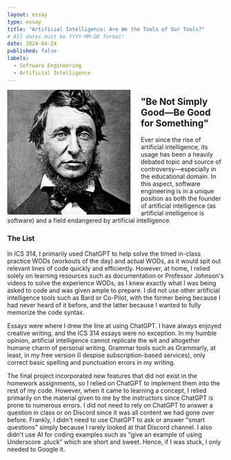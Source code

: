 ```yaml
---
layout: essay
type: essay
title: "Artificial Intelligence: Are We the Tools of Our Tools?"
# All dates must be YYYY-MM-DD format!
date: 2024-04-24
published: false
labels:
  - Software Engineering
  - Artificial Intelligence
---
```


<img style="margin-right: 1.5rem" align="left" height="auto" width="286" src="../img/thoreau.jpg" />

## "Be Not Simply Good—Be Good for Something"

  Ever since the rise of artificial intelligence, its usage has been a heavily debated topic and source of controversy—especially in the educational domain. In this aspect, software engineering is in a unique position as both the founder of artificial intelligence (as artificial intelligence is software) and a field endangered by artificial intelligence.
  
### The List

  In ICS 314, I primarily used ChatGPT to help solve the timed in-class practice WODs (workouts of the day) and actual WODs, as it would spit out relevant lines of code quickly and efficiently. However, at home, I relied solely on learning resources such as documentation or Professor Johnson's videos to solve the experience WODs, as I knew exactly what I was being asked to code and was given ample to prepare. I did not use other artificial intelligence tools such as Bard or Co-Pilot, with the former being because I had never heard of it before, and the latter because I wanted to fully memorize the code syntax.
  
  Essays were where I drew the line at using ChatGPT. I have always enjoyed creative writing, and the ICS 314 essays were no exception. In my humble opinion, artificial intelligence cannot replicate the wit and altogether humane charm of personal writing. Grammar tools such as Grammarly, at least, in my free version (I despise subscription-based services), only correct basic spelling and punctuation errors in my writing.

  The final project incorporated new features that did not exist in the homework assignments, so I relied on ChatGPT to implement them into the rest of my code. However, when it came to learning a concept, I relied primarily on the material given to me by the instructors since ChatGPT is prone to numerous errors. I did not need to rely on ChatGPT to answer a question in class or on Discord since it was all content we had gone over before. Frankly, I didn't need to use ChatGPT to ask or answer "smart questions" simply because I rarely looked at that Discord channel. I also didn't use AI for coding examples such as "give an example of using Underscore .pluck” which are short and sweet. Hence, if I was stuck, I only needed to Google it.


